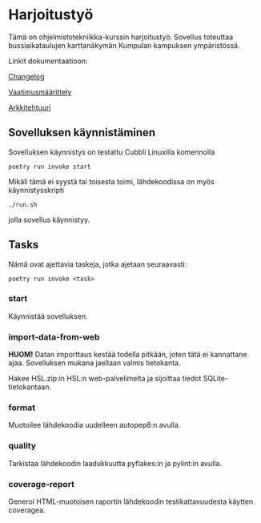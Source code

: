 # Harjoitustyö

Tämä on ohjelmistotekniikka-kurssin harjoitustyö. Sovellus toteuttaa bussiaikataulujen karttanäkymän Kumpulan kampuksen
ympäristössä.

Linkit dokumentaatioon:

[Changelog](dokumentaatio/changelog.md)

[Vaatimusmäärittely](dokumentaatio/vaatimusmaarittely.md)

[Arkkitehtuuri](dokumentaatio/arkkitehtuuri.md)

## Sovelluksen käynnistäminen

Sovelluksen käynnistys on testattu Cubbli Linuxilla komennolla

```
poetry run invoke start
```

Mikäli tämä ei syystä tai toisesta toimi, lähdekoodissa on myös käynnistysskripti 

```
./run.sh
```
jolla sovellus käynnistyy.

## Tasks

Nämä ovat ajettavia taskeja, jotka ajetaan seuraavasti:

```
poetry run invoke <task>
```

### start

Käynnistää sovelluksen.

### import-data-from-web

**HUOM!** Datan importtaus kestää todella pitkään, joten tätä ei kannattane ajaa. Sovelluksen mukana jaellaan valmis tietokanta.

Hakee HSL.zip:in HSL:n web-palvelimelta ja sijoittaa tiedot SQLite-tietokantaan.

### format

Muotoilee lähdekoodia uudelleen autopep8:n avulla.


### quality

Tarkistaa lähdekoodin laadukkuutta pyflakes:in ja pylint:in avulla.


### coverage-report

Generoi HTML-muotoisen raportin lähdekoodin testikattavuudesta käytten coveragea.
